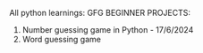 All python learnings:
  GFG BEGINNER PROJECTS:
  1. Number guessing game in Python - 17/6/2024
  2. Word guessing game 
